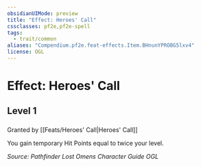 ```yaml
---
obsidianUIMode: preview
title: "Effect: Heroes' Call"
cssclasses: pf2e,pf2e-spell
tags:
  - trait/common
aliases: "Compendium.pf2e.feat-effects.Item.BHnunYPROBG5lxv4"
license: OGL
---
```

# Effect: Heroes' Call
## Level 1
### 






Granted by [[Feats/Heroes' Call|Heroes' Call]]

You gain temporary Hit Points equal to twice your level.

*Source: Pathfinder Lost Omens Character Guide*
*OGL*